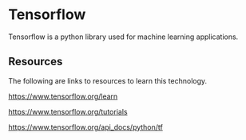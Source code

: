 # Tensorflow
Tensorflow is a python library used for machine learning applications.

## Resources

The following are links to resources to learn this technology.

https://www.tensorflow.org/learn

https://www.tensorflow.org/tutorials

https://www.tensorflow.org/api_docs/python/tf
